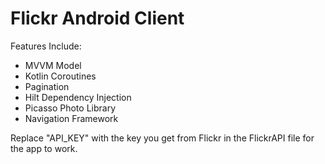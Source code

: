 # Flickr Android Client

Features Include:
  - MVVM Model
  - Kotlin Coroutines
  - Pagination
  - Hilt Dependency Injection
  - Picasso Photo Library
  - Navigation Framework
  
Replace "API_KEY" with the key you get from Flickr in the FlickrAPI file for the app to work.

  
